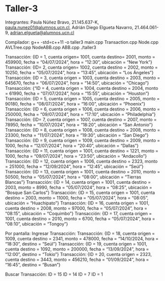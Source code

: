 # Taller-3

Integrantes: Paula Núñez Bravo, 21.145.637-K, paula.nunez01@alumnos.ucn.cl, Adrián Diego Elgueta Navarro, 21.464.061-9, adrian.elgueta@alumnos.ucn.cl

Compilador: g++ -std=c++11 -o taller3 main.cpp Transaction.cpp Node.cpp AVLTree.cpp NodeABB.cpp ABB.cpp
./taller3

Transacción: {ID = 1, cuenta origen= 1001, cuenta destino= 2001, monto = 459900, fecha = “04/07/2024”, hora = “12:30”, ubicación = “New York”} 
Transacción: {ID= 2, cuenta origen= 1002, cuenta destino = 2002, monto = 10250, fecha = “05/07/2024”, hora = “13:45”, ubicación = “Los Ángeles”}
Transacción: {ID = 3, cuenta origen = 1003, cuenta destino = 2003, monto = 645670, fecha = “06/07/2024”, hora = “14:50”, ubicación = “Chicago”}
Transacción: {“ID = 4, cuenta origen = 1004, cuenta destino = 2004, monto = 61990, fecha = “07/07/2024”, hora = “15:55”, ubicación = “Houston”}
Transacción: {ID = 5, cuenta origen = 1005, cuenta destino = 2005, monto = 90180, fecha = “08/07/2024”, hora = “16:00”, ubicación = “Phoenix”}
Transacción: {ID = 6, cuenta origen = 1006, cuenta destino = 2006, monto = 250000, fecha = “09/07/2024”, hora = “17:10”, ubicación = “Philadelphia”}
Transacción: {ID= 7, cuenta origen = 1007, cuenta destino = 2007, monto = 78950, fecha = “10/07/2024”, hora = “18:20”, ubicación = “San Antonio”}
Transacción: {ID = 8, cuenta origen = 1008, cuenta destino = 2008, monto = 23300, fecha = “11/07/2024”, hora = “19:30”, ubicación = “San Diego”}
Transacción: {ID = 9, cuenta origen = 1009, cuenta destino = 2009, monto = 1000, fecha = “12/07/2024”, hora = “20:40”, ubicación = “Dallas”}
Transacción: {ID = 11, cuenta origen = 1001, cuenta destino = 1221, monto = 1000, fecha = “09/07/2024”, hora = “23:50”, ubicación = “Andacollo”}
Transacción: {ID = 12, cuenta origen = 1006, cuenta destino = 2323, monto = 251000, fecha = “12/09/2024”, hora = “12:45”, ubicación = “Seúl”}
Transacción: {ID = 13, cuenta origen = 1001, cuenta destino = 2010, monto = 50500, fecha = “05/07/2024”, hora = “08:00”, ubicación = “Tierras Blancas”}
Transacción: {ID = 14, cuenta origen = 1001, cuenta destino = 2003, monto = 8990, fecha = “05/07/2024”, hora = “08:25”, ubicación = “Bosque San Carlos”}
Transacción: {ID = 15, cuenta origen = 1001, cuenta destino = 2003, monto = 11000, fecha = “05/07/2024”, hora = “08:05”, ubicación = “Huachipato”}
Transacción: {ID = 16, cuenta origen = 1001, cuenta destino = 2008, monto = 97000, fecha = “05/07/2024”, hora = “08:15”, ubicación = “Coquimbo”}
Transacción: {ID = 17, cuenta origen = 1001, cuenta destino = 2010, monto = 6700, fecha = “05/07/2024”, hora = “08:10”, ubicación = “Tongoy”}

Por pantalla:
Ingresar Transacción: 
Transacción: {ID = 18, cuenta origen = 1009, cuenta destino = 2341, monto = 478000, fecha = “14/10/2024, hora = “18:30”, destino = “Seúl”}
Transacción: {ID = 19, cuenta origen = 1001, cuenta destino = 1092, monto = 200000, fecha = “13/09/2024”, hora = “12:00”, destino = “Tokio”}
Transacción: {ID = 20, cuenta origen = 2323, cuenta destino = 3443, monto = 456210, fecha = “01/09/2024”, hora = “16:45”, destino = “Busan”}

Buscar Transacción:
ID = 15
ID = 14
ID = 7
ID = 1
